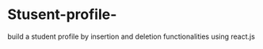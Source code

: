 # Stusent-profile-
build a student profile by insertion and deletion functionalities using react.js
